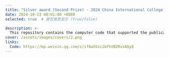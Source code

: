 ```yaml
---
title: "Silver award (Second Prize) - 2024 China International College Students’ Innovation Competition (Main Track)"
date: 2024-10-23 00:01:00 +0800
selected: true  # 是否高亮显示 (true/false)

description: >-
  This repository contains the computer code that supported the publication of our research: "Multi-source Tri-environmental Conceptual Framework for Fire Impact Analysis" (under review in Urban Informatics). This package helps researchers quickly generate high-resolution population density layers using dasymetric mapping, a sophisticated geospatial technique that leverages detailed land cover data to distribute demographic data across predefined spatial units, such as census blocks.
cover: /assets/images/covers/2.png
links:
  Code: https://mp.weixin.qq.com/s/if6wUSsc2kFhVBZRvxAQyQ
---
```

